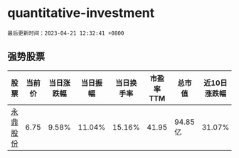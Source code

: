 # quantitative-investment

`最后更新时间：2023-04-21 12:32:41 +0800`

## 强势股票

|股票|当前价|当日涨跌幅|当日振幅|当日换手率|市盈率TTM|总市值|近10日涨跌幅|
|----|----|----|----|----|----|----|----|
|[永鼎股份](https://xueqiu.com/S/SH600105)|6.75|9.58%|11.04%|15.16%|41.95|94.85亿|31.07%|
